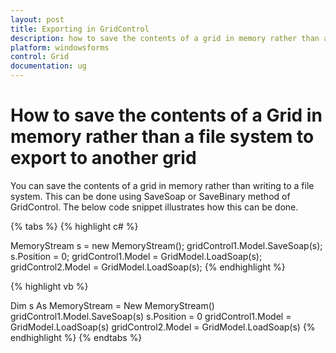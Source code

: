 ```yaml
---
layout: post
title: Exporting in GridControl
description: how to save the contents of a grid in memory rather than a file system to export to another grid
platform: windowsforms
control: Grid
documentation: ug
---
```


# How to save the contents of a Grid in memory rather than a file system to export to another grid

You can save the contents of a grid in memory rather than writing to a file system. This can be done using SaveSoap or SaveBinary method of GridControl. The below code snippet illustrates how this can be done.

{% tabs %}
{% highlight c# %}

MemoryStream s = new MemoryStream();
gridControl1.Model.SaveSoap(s); 
s.Position = 0;
gridControl1.Model = GridModel.LoadSoap(s);
gridControl2.Model = GridModel.LoadSoap(s);
{% endhighlight  %}

{% highlight vb %}

Dim s As MemoryStream = New MemoryStream()
gridControl1.Model.SaveSoap(s) 
s.Position = 0
gridControl1.Model = GridModel.LoadSoap(s)
gridControl2.Model = GridModel.LoadSoap(s)
{% endhighlight %}
{% endtabs %}